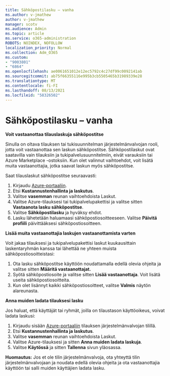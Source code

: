 ```yaml
---
title: Sähköpostilasku – vanha
ms.author: v-jmathew
author: v-jmathew
manager: scotv
ms.audience: Admin
ms.topic: article
ms.service: o365-administration
ROBOTS: NOINDEX, NOFOLLOW
localization_priority: Normal
ms.collection: Adm_O365
ms.custom:
- "9003801"
- "6864"
ms.openlocfilehash: ae0061651012e12ec5792c4c27df99c0092141ab
ms.sourcegitcommit: ab75f66355116e995b3cb5505465b31989339e28
ms.translationtype: MT
ms.contentlocale: fi-FI
ms.lasthandoff: 08/13/2021
ms.locfileid: "58326502"
---
```

# <a name="e-mail-invoice---legacy"></a>Sähköpostilasku – vanha

**Voit vastaanottaa tilauslaskuja sähköpostitse**

Sinulla on oltava tilauksen tai tukisuunnitelman järjestelmänvalvojan rooli, jotta voit vastaanottaa sen laskun sähköpostitse. Sähköpostilaskut ovat saatavilla vain tilauksiin ja tukipalvelusuunnitelmiin, eivät varauksiin tai Azure Marketplace -ostoksiin. Kun olet valinnut vaihtoehdot, voit lisätä muita vastaanottajia, jotka saavat laskun myös sähköpostitse.

Saat tilauslaskut sähköpostitse seuraavasti:

1. Kirjaudu [Azure-portaaliin](https://portal.azure.com/).
2. Etsi **Kustannustenhallinta ja laskutus**.
3. Valitse **vasemman** reunan vaihtoehdoista Laskut.
4. Valitse Azure-tilauksesi tai tukipalvelupakettisi ja valitse sitten **Vastaanota lasku sähköpostitse**.
5. Valitse **Sähköpostilasku** ja hyväksy ehdot.
6. Lasku lähetetään haluamaasi sähköpostiosoitteeseen. Valitse **Päivitä profiili** päivittääksesi sähköpostiosoitteen.

**Lisää muita vastaanottajia laskujen vastaanottamista varten**

Voit jakaa tilauksesi ja tukipalvelupakettisi laskut kuukausittain laskentaryhmän kanssa tai lähettää ne yhteen muista sähköpostiosoitteistasi:

1. Ota lasku sähköpostitse käyttöön noudattamalla edellä olevia ohjeita ja valitse sitten **Määritä vastaanottajat.**
2. Syötä sähköpostiosoite ja valitse sitten **Lisää vastaanottaja**. Voit lisätä useita sähköpostiosoitteita.
3. Kun olet lisännyt kaikki sähköpostiosoitteet, valitse **Valmis** näytön alareunasta.

**Anna muiden ladata tilauksesi lasku**

Jos haluat, että käyttäjät tai ryhmät, joilla on tilaustason käyttöoikeus, voivat ladata laskusi:

1. Kirjaudu sisään [Azure-portaaliin](https://portal.azure.com/) tilauksen järjestelmänvalvojan tilillä.
2. Etsi **Kustannustenhallinta ja laskutus**.
3. Valitse **vasemman** reunan vaihtoehdoista Laskut.
4. Valitse Azure-tilauksesi ja sitten **Anna muiden ladata laskuja**.
5. Valitse **Käytössä** ja sitten **Tallenna** sivun yläosassa.

**Huomautus:** Jos et ole tilin järjestelmänvalvoja, ota yhteyttä tilin järjestelmänvalvojaan ja noudata edellä olevia ohjeita ja ota vastaanottajia käyttöön tai salli muiden käyttäjien ladata lasku.
